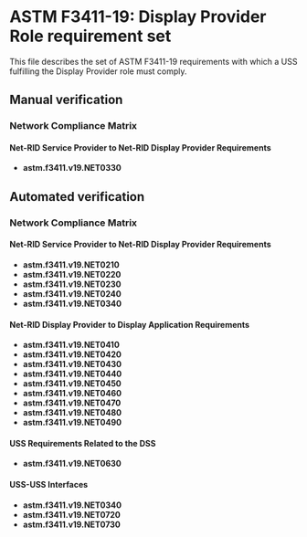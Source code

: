 # ASTM F3411-19: Display Provider Role requirement set

This file describes the set of ASTM F3411-19 requirements with which a USS fulfilling the Display Provider role must comply.

## Manual verification

### Network Compliance Matrix

#### Net-RID Service Provider to Net-RID Display Provider Requirements

* **astm.f3411.v19.NET0330**

## Automated verification

### Network Compliance Matrix

#### Net-RID Service Provider to Net-RID Display Provider Requirements

* **astm.f3411.v19.NET0210**
* **astm.f3411.v19.NET0220**
* **astm.f3411.v19.NET0230**
* **astm.f3411.v19.NET0240**
* **astm.f3411.v19.NET0340**

#### Net-RID Display Provider to Display Application Requirements

* **astm.f3411.v19.NET0410**
* **astm.f3411.v19.NET0420**
* **astm.f3411.v19.NET0430**
* **astm.f3411.v19.NET0440**
* **astm.f3411.v19.NET0450**
* **astm.f3411.v19.NET0460**
* **astm.f3411.v19.NET0470**
* **astm.f3411.v19.NET0480**
* **astm.f3411.v19.NET0490**

#### USS Requirements Related to the DSS

* **astm.f3411.v19.NET0630**

#### USS-USS Interfaces

* **astm.f3411.v19.NET0340**
* **astm.f3411.v19.NET0720**
* **astm.f3411.v19.NET0730**
